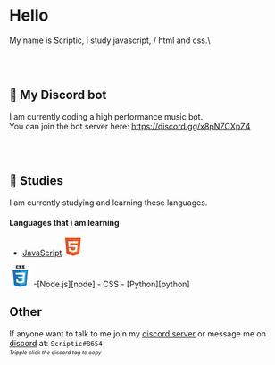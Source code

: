 # Hello 

My name is Scriptic, i study javascript,  / html and css.\

<br><br>
## 🤖 My Discord bot
I am currently coding a high performance music bot.\
You can join the bot server here: https://discord.gg/x8pNZCXpZ4

<br><br>
## 🌱 Studies
I am currently studying and learning these languages.

#### Languages that i am learning

- [JavaScript][javascript]
![HTML][html]
<img src="https://raw.githubusercontent.com/devicons/devicon/master/icons/css3/css3-original-wordmark.svg" alt="CSS" width="39" height="39">
-[Node.js][node]
- CSS
- [Python][python]

## Other
If anyone want to talk to me join my [discord server](https://discord.gg/jfXhm2kguB) or message me on [discord](https://discordapp.com/channels/@me) at:
``Scriptic#8654``
<br><sub><sup>_Tripple click the discord tag to copy_</sub></sup>


[javascript]: https://raw.githubusercontent.com/ElCholoGamer/ElCholoGamer/master/icons/javascript.png
[node]: https://raw.githubusercontent.com/ElCholoGamer/ElCholoGamer/master/icons/node.png
[html]: https://raw.githubusercontent.com/ElCholoGamer/ElCholoGamer/master/icons/html.png
[python]: https://user-images.githubusercontent.com/59381835/144500778-84d3e82e-b243-4229-9fe9-f2283d9cdab7.png
